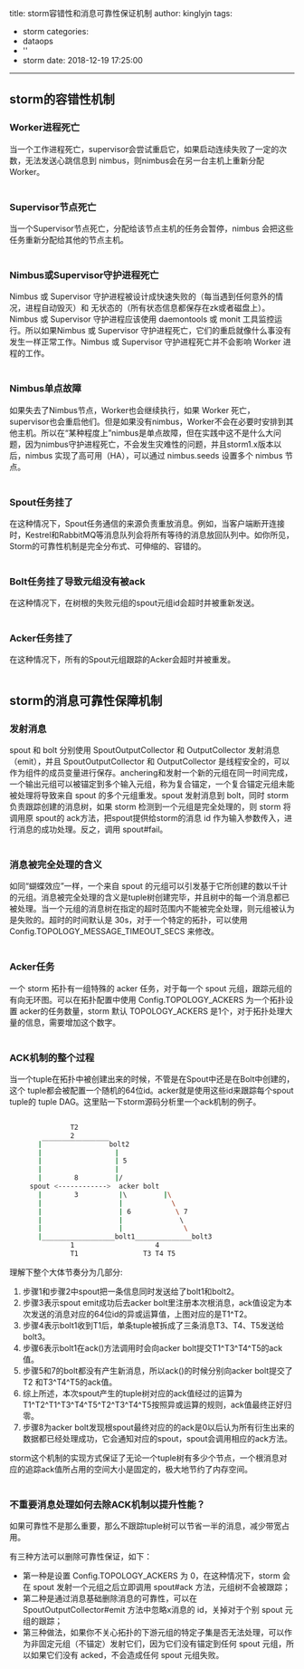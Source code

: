 title: storm容错性和消息可靠性保证机制
author: kinglyjn
tags:
  - storm
categories:
  - dataops
  - ''
  - storm
date: 2018-12-19 17:25:00
---
## storm的容错性机制

### Worker进程死亡

当一个工作进程死亡，supervisor会尝试重启它，如果启动连续失败了一定的次数，无法发送心跳信息到 nimbus，则nimbus会在另一台主机上重新分配 Worker。<br><br>

<!--more-->

### Supervisor节点死亡

当一个Supervisor节点死亡，分配给该节点主机的任务会暂停，nimbus 会把这些任务重新分配给其他的节点主机。<br><br>

### Nimbus或Supervisor守护进程死亡

Nimbus 或 Supervisor 守护进程被设计成快速失败的（每当遇到任何意外的情况，进程自动毁灭）和 无状态的（所有状态信息都保存在zk或者磁盘上）。Nimbus 或 Supervisor 守护进程应该使用 daemontools 或 monit 工具监控运行。所以如果Nimbus 或 Supervisor 守护进程死亡，它们的重启就像什么事没有发生一样正常工作。Nimbus 或 Supervisor 守护进程死亡并不会影响 Worker 进程的工作。<br><br>

### Nimbus单点故障

如果失去了Nimbus节点，Worker也会继续执行，如果 Worker 死亡，supervisor也会重启他们。但是如果没有nimbus，Worker不会在必要时安排到其他主机。所以在“某种程度上”nimbus是单点故障，但在实践中这不是什么大问题，因为nimbus守护进程死亡，不会发生灾难性的问题，并且storm1.x版本以后，nimbus 实现了高可用（HA），可以通过 nimbus.seeds 设置多个 nimbus 节点。<br><br>

### Spout任务挂了

在这种情况下，Spout任务通信的来源负责重放消息。例如，当客户端断开连接时，Kestrel和RabbitMQ等消息队列会将所有等待的消息放回队列中。如你所见，Storm的可靠性机制是完全分布式、可伸缩的、容错的。<br><br>

### Bolt任务挂了导致元组没有被ack

在这种情况下，在树根的失败元组的spout元组id会超时并被重新发送。<br><br>

### Acker任务挂了

在这种情况下，所有的Spout元组跟踪的Acker会超时并被重发。<br><br>


## storm的消息可靠性保障机制

### 发射消息

spout 和 bolt 分别使用 SpoutOutputCollector 和 OutputCollector 发射消息（emit），并且 SpoutOutputCollector 和 OutputCollector 是线程安全的，可以作为组件的成员变量进行保存。anchering和发射一个新的元组在同一时间完成，一个输出元组可以被锚定到多个输入元组，称为复合锚定，一个复合锚定元组未能被处理将导致来自 spout 的多个元组重发。spout 发射消息到 bolt，同时 storm 负责跟踪创建的消息树，如果 storm 检测到一个元组是完全处理的，则 storm 将调用原 spout的 ack方法，把spout提供给storm的消息 id 作为输入参数传入，进行消息的成功处理。反之，调用 spout#fail。<br><br>

### 消息被完全处理的含义

如同“蝴蝶效应”一样，一个来自 spout 的元组可以引发基于它所创建的数以千计的元组。消息被完全处理的含义是tuple树创建完毕，并且树中的每一个消息都已被处理。当一个元组的消息树在指定的超时范围内不能被完全处理，则元组被认为是失败的。超时的时间默认是 30s，对于一个特定的拓扑，可以使用 Config.TOPOLOGY_MESSAGE_TIMEOUT_SECS 来修改。<br><br>

### Acker任务

一个 storm 拓扑有一组特殊的 acker 任务，对于每一个 spout 元组，跟踪元组的有向无环图。可以在拓扑配置中使用 Config.TOPOLOGY_ACKERS 为一个拓扑设置 acker的任务数量，storm 默认 TOPOLOGY_ACKERS 是1个，对于拓扑处理大量的信息，需要增加这个数字。<br><br>

### ACK机制的整个过程

当一个tuple在拓扑中被创建出来的时候，不管是在Spout中还是在Bolt中创建的，这个 tuple都会被配置一个随机的64位id。acker就是使用这些id来跟踪每个spout tuple的 tuple DAG。这里贴一下storm源码分析里一个ack机制的例子。

``` bash
     
               T2
               2
       |￣￣￣￣￣￣￣￣￣￣bolt2
       |                  |
       |                  | 5
       |                  |
       |        8         |/
     spout <------------>  acker bolt
       |        3          |\         |\
       |                   |            \
       |                   | 6           \ 7
       |                   |              \ 
       |                   |               \
       |__________________bolt1______________bolt3
               1                    4
               T1                T3 T4 T5 
```

理解下整个大体节奏分为几部分:

1. 步骤1和步骤2中spout把一条信息同时发送给了bolt1和bolt2。
2. 步骤3表示spout emit成功后去acker bolt里注册本次根消息，ack值设定为本次发送的消息对应的64位id的异或运算值，上图对应的是T1^T2。
3. 步骤4表示bolt1收到T1后，单条tuple被拆成了三条消息T3、T4、T5发送给bolt3。
4. 步骤6表示bolt1在ack()方法调用时会向acker bolt提交T1^T3^T4^T5的ack值。
5. 步骤5和7的bolt都没有产生新消息，所以ack()的时候分别向acker bolt提交了T2 和T3^T4^T5的ack值。
6. 综上所述，本次spout产生的tuple树对应的ack值经过的运算为 T1^T2^T1^T3^T4^T5^T2^T3^T4^T5按照异或运算的规则，ack值最终正好归零。
7. 步骤8为acker bolt发现根spout最终对应的的ack是0以后认为所有衍生出来的数据都已经处理成功，它会通知对应的spout，spout会调用相应的ack方法。
 
storm这个机制的实现方式保证了无论一个tuple树有多少个节点，一个根消息对应的追踪ack值所占用的空间大小是固定的，极大地节约了内存空间。<br><br>


### 不重要消息处理如何去除ACK机制以提升性能？

如果可靠性不是那么重要，那么不跟踪tuple树可以节省一半的消息，减少带宽占用。

有三种方法可以删除可靠性保证，如下：

* 第一种是设置 Config.TOPOLOGY_ACKERS 为 0，在这种情况下，storm 会在 spout 发射一个元组之后立即调用 spout#ack 方法，元组树不会被跟踪；
* 第二种是通过消息基础删除消息的可靠性，可以在  SpoutOutputCollector#emit 方法中忽略x消息的 id，关掉对于个别 spout 元组的跟踪；
* 第三种做法，如果你不关心拓扑的下游元组的特定子集是否无法处理，可以作为非固定元组（不锚定）发射它们，因为它们没有锚定到任何 spout 元组，所以如果它们没有 acked，不会造成任何 spout 元组失败。